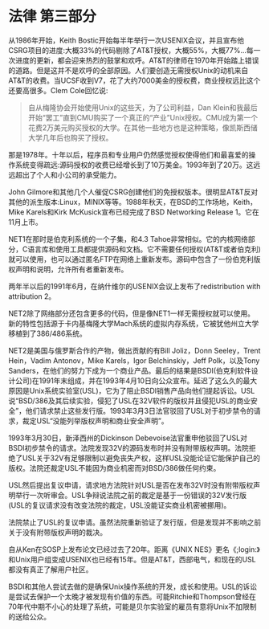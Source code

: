 # 法律 第三部分

从1986年开始，Keith Bostic开始每半年举行一次USENIX会议，并且宣布他CSRG项目的进度:大概33%的代码剔除了AT&T授权，大概55%，大概77%...每一次进度的更新，都会迎来热烈的鼓掌和欢呼。AT&T的律师在1970年开始踏上错误的道路。但是这并不是欢呼的全部原因。人们要创造无需授权Unix的动机来自AT&T的收费。当UCSF收到V7，花了大约7000美金的授权费，商业授权远比这个还要高很多。Clem Cole回忆说:

> 自从梅隆协会开始使用Unix的这些天，为了公司利益，Dan Klein和我最后开始“罢工”直到CMU购买了一个真正的“产业”Unix授权。CMU成为第一个花费2万美元购买授权的大学。在其他一些地方也是这种策略，像凯斯西储大学几年后也购买了授权。

那是1978年。十年以后，程序员和专业用户仍然感觉授权使得他们和最喜爱的操作系统变得疏远:源码授权的收费已经增长到了10万美金。1993年到了20万。这远远超出了个人和小公司的承受能力。

John Gilmore和其他几个人催促CSRG创建他们的免授权版本。很明显AT&T反对其他的派生版本:Linux，MINIX等等。1988年秋天，在BSD的工作场地，Keith，Mike Karels和Kirk McKusick宣布已经完成了BSD Networking Release 1。它在11月上市。

NET1在那时是伯克利系统的一个子集，和4.3 Tahoe非常相似。它的内核网络部分，C语言库和使用工具都提供源码和文档。它不需要任何授权(AT&T或者伯克利)就可以使用，也可以通过匿名FTP在网络上重新发布。源码中包含了一份伯克利版权声明和说明，允许所有者重新发布。

两年半以后的1991年6月，在纳什维尔的USENIX会议上发布了redistribution with attribution 2。

NET2除了网络部分还包含更多的代码，但是像NET1一样无需授权就可以使用。新的特性包括源于卡内基梅隆大学Mach系统的虚拟内存系统，它被犹他州立大学移植到了386/486系统。

NET2是美国与俄罗斯合作的产物，做出贡献的有Bill Joliz，Donn Seeley，Trent Hein，Vadim Antonov，Mike Karels，Igor Belchinskiy，Jeff Polk，以及Tony Sanders，在他们的努力下成为一个商业产品。最后的结果是BSDI(伯克利软件设计公司)在1991年末组成，并在1993年4月10日向公众宣布。延迟了这么久的最大原因是Unix系统实验室(USL)，它为了阻止BSDI销售产品向他们提起诉讼。USL说“BSD/386及其后续实验，侵犯了USL在32V软件的版权并且侵犯USL的商业安全”，他们请求禁止这些发行版。1993年3月3日法官驳回了USL对于初步禁令的请求，裁定USL“没能列举版权声明和商业安全声明”。

1993年3月30日，新泽西州的Dickinson Debevoise法官重申他驳回了USL对BSDI初步禁令的请求。法院发现32V的源码发布时并没有附带版权声明。法院拒绝了USL关于32V有足够限制以避免丧失产权，这样USL没能论证它能保护自己的版权。法院还裁定USL不能因为商业机密而对BSD/386做任何约束。

USL然后提出复议申请，请求地方法院针对USL是否在发布32V时没有附带版权声明举行一次听审会。USL争辩说法院之前的裁定是基于一份错误的32V发行版(USL的复议请求没有改变法院的裁定，USL没能证实商业机密被挪用)。

法院禁止了USL的复议申请。虽然法院重新验证了发行版，但是发现并不影响之前关于没有附带版权声明的裁决。

自从Ken在SOSP上发布论文已经过去了20年。距离《UNIX NES》更名《;login:》和Unix用户组变成USENIX也已经有15年。但是AT&T，西部电气，和现在的USL都没有真正了解用户社区。

BSDI和其他人尝试去做的是确保Unix操作系统的开发，成长和使用。USL的诉讼是尝试去保护一个太晚才被发现有价值的东西。可能Ritchie和Thompson曾经在70年代中期不小心的处理了系统，可能是贝尔实验室的雇员有意将Unix不加限制的送给公众。


